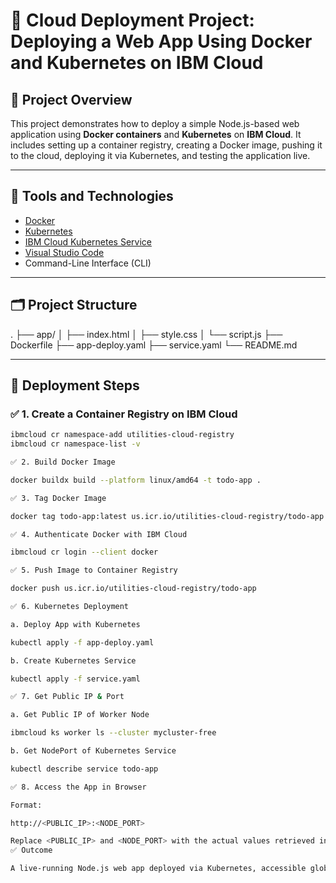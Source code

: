 # 🧭 Cloud Deployment Project: Deploying a Web App Using Docker and Kubernetes on IBM Cloud

## 📌 Project Overview

This project demonstrates how to deploy a simple Node.js-based web application using **Docker containers** and **Kubernetes** on **IBM Cloud**. It includes setting up a container registry, creating a Docker image, pushing it to the cloud, deploying it via Kubernetes, and testing the application live.

---

## 🧰 Tools and Technologies

- [Docker](https://www.docker.com/)
- [Kubernetes](https://kubernetes.io/)
- [IBM Cloud Kubernetes Service](https://www.ibm.com/cloud/kubernetes-service)
- [Visual Studio Code](https://code.visualstudio.com/)
- Command-Line Interface (CLI)

---

## 🗂️ Project Structure

.
├── app/
│ ├── index.html
│ ├── style.css
│ └── script.js
├── Dockerfile
├── app-deploy.yaml
├── service.yaml
└── README.md


---

## 🚀 Deployment Steps

### ✅ 1. Create a Container Registry on IBM Cloud

```bash
ibmcloud cr namespace-add utilities-cloud-registry
ibmcloud cr namespace-list -v

✅ 2. Build Docker Image

docker buildx build --platform linux/amd64 -t todo-app .

✅ 3. Tag Docker Image

docker tag todo-app:latest us.icr.io/utilities-cloud-registry/todo-app

✅ 4. Authenticate Docker with IBM Cloud

ibmcloud cr login --client docker

✅ 5. Push Image to Container Registry

docker push us.icr.io/utilities-cloud-registry/todo-app

✅ 6. Kubernetes Deployment

a. Deploy App with Kubernetes

kubectl apply -f app-deploy.yaml

b. Create Kubernetes Service

kubectl apply -f service.yaml

✅ 7. Get Public IP & Port

a. Get Public IP of Worker Node

ibmcloud ks worker ls --cluster mycluster-free

b. Get NodePort of Kubernetes Service

kubectl describe service todo-app

✅ 8. Access the App in Browser

Format:

http://<PUBLIC_IP>:<NODE_PORT>

Replace <PUBLIC_IP> and <NODE_PORT> with the actual values retrieved in step 7.
✅ Outcome

A live-running Node.js web app deployed via Kubernetes, accessible globally from the browser using the public IP and port. This setup enables containerized application delivery in a scalable, cloud-native manner.

